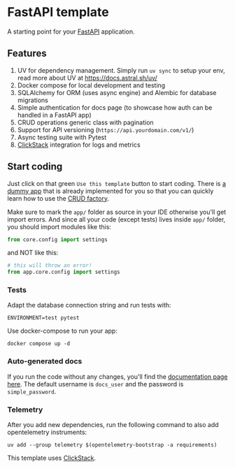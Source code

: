 # FastAPI template

A starting point for your [FastAPI](https://fastapi.tiangolo.com) application.

## Features

1. UV for dependency management. Simply run `uv sync` to setup your env, read more about UV
   at https://docs.astral.sh/uv/
2. Docker compose for local development and testing
3. SQLAlchemy for ORM (uses async engine) and Alembic for database migrations
4. Simple authentication for docs page (to showcase how auth can be handled in a FastAPI app)
5. CRUD operations generic class with pagination
6. Support for API versioning (`https://api.yourdomain.com/v1/`)
7. Async testing suite with Pytest
8. [ClickStack](https://clickhouse.com/use-cases/observability) integration for logs and metrics

## Start coding

Just click on that green `Use this template` button to start coding. There is [a dummy app](app/api/v1/blog_post.py)
that
is already implemented for you so that you can quickly learn how to use the [CRUD factory](app/db/crud/base.py).

Make sure to mark the `app/` folder as source in your IDE otherwise you'll get import errors.
And since all your code (except tests) lives inside `app/` folder, you should import modules like this:

```python
from core.config import settings
```

and NOT like this:

```python
# this will throw an error!
from app.core.config import settings
```

### Tests

Adapt the database connection string and run tests with:

```shell
ENVIRONMENT=test pytest
```

Use docker-compose to run your app:

```shell
docker compose up -d
```

### Auto-generated docs

If you run the code without any changes, you'll find the
[documentation page here](http://localhost:8001/docs). The default username is `docs_user`
and the password is `simple_password`.

### Telemetry

After you add new dependencies, run the following command to also add opentelemetry instruments:

```shell
uv add --group telemetry $(opentelemetry-bootstrap -a requirements)
```

This template uses [ClickStack](https://clickhouse.com/use-cases/observability).
